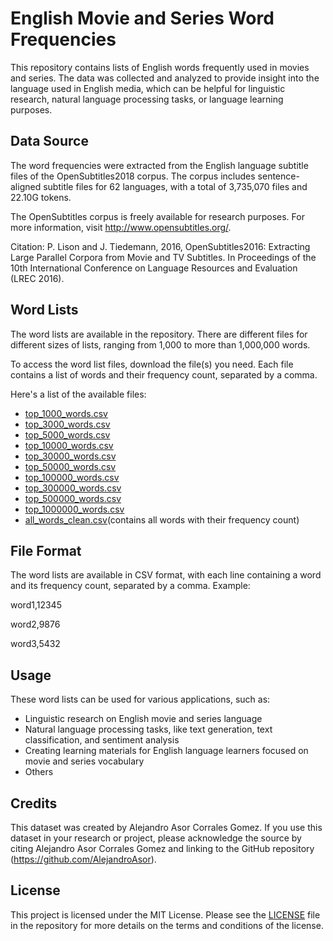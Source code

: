 # English Movie and Series Word Frequencies

This repository contains lists of English words frequently used in movies and series. The data was collected and analyzed to provide insight into the language used in English media, which can be helpful for linguistic research, natural language processing tasks, or language learning purposes.

## Data Source

The word frequencies were extracted from the English language subtitle files of the OpenSubtitles2018 corpus. The corpus includes sentence-aligned subtitle files for 62 languages, with a total of 3,735,070 files and 22.10G tokens.

The OpenSubtitles corpus is freely available for research purposes. For more information, visit http://www.opensubtitles.org/.

Citation: P. Lison and J. Tiedemann, 2016, OpenSubtitles2016: Extracting Large Parallel Corpora from Movie and TV Subtitles. In Proceedings of the 10th International Conference on Language Resources and Evaluation (LREC 2016).

## Word Lists

The word lists are available in the repository. There are different files for different sizes of lists, ranging from 1,000 to more than 1,000,000 words.

To access the word list files, download the file(s) you need. Each file contains a list of words and their frequency count, separated by a comma.

Here's a list of the available files:

- [top_1000_words.csv](https://github.com/AlejandroAsor/subtitle-analytics/blob/main/words_1000.csv)
- [top_3000_words.csv](https://github.com/AlejandroAsor/subtitle-analytics/blob/main/words_3000.csv)
- [top_5000_words.csv](https://github.com/AlejandroAsor/subtitle-analytics/blob/main/words_5000.csv)
- [top_10000_words.csv](https://github.com/AlejandroAsor/subtitle-analytics/blob/main/words_10000.csv)
- [top_30000_words.csv](https://github.com/AlejandroAsor/subtitle-analytics/blob/main/words_30000.csv)
- [top_50000_words.csv](https://github.com/AlejandroAsor/subtitle-analytics/blob/main/words_50000.csv)
- [top_100000_words.csv](https://github.com/AlejandroAsor/subtitle-analytics/blob/main/words_100000.csv)
- [top_300000_words.csv](https://github.com/AlejandroAsor/subtitle-analytics/blob/main/words_300000.csv)
- [top_500000_words.csv](https://github.com/AlejandroAsor/subtitle-analytics/blob/main/words_500000.csv)
- [top_1000000_words.csv](https://github.com/AlejandroAsor/subtitle-analytics/blob/main/words_100000.csv)
- [all_words_clean.csv](https://github.com/AlejandroAsor/subtitle-analytics/blob/main/all_words_clean.csv)(contains all words with their frequency count)

## File Format

The word lists are available in CSV format, with each line containing a word and its frequency count, separated by a comma. Example:

word1,12345

word2,9876

word3,5432

## Usage

These word lists can be used for various applications, such as:

- Linguistic research on English movie and series language
- Natural language processing tasks, like text generation, text classification, and sentiment analysis
- Creating learning materials for English language learners focused on movie and series vocabulary
- Others

## Credits

This dataset was created by Alejandro Asor Corrales Gomez. If you use this dataset in your research or project, please acknowledge the source by citing Alejandro Asor Corrales Gomez and linking to the GitHub repository (https://github.com/AlejandroAsor).

## License

This project is licensed under the MIT License. Please see the [LICENSE](https://github.com/AlejandroAsor/subtitle-analytics/blob/main/LICENSE) file in the repository for more details on the terms and conditions of the license.
